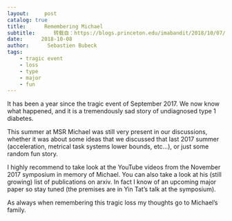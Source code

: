 ```yaml
---
layout:     post
catalog: true
title:      Remembering Michael
subtitle:      转载自：https://blogs.princeton.edu/imabandit/2018/10/07/remembering-michael/
date:      2018-10-08
author:      Sebastien Bubeck
tags:
    - tragic event
    - loss
    - type
    - major
    - fun
---
```


It has been a year since the tragic event of September 2017. We now know what happened, and it is a tremendously sad story of undiagnosed type 1 diabetes.

This summer at MSR Michael was still very present in our discussions, whether it was about some ideas that we discussed that last 2017 summer (acceleration, metrical task systems lower bounds, etc…), or just some random fun story.

I highly recommend to take look at the YouTube videos from the November 2017 symposium in memory of Michael. You can also take a look at his (still growing) list of publications on arxiv. In fact I know of an upcoming major paper so stay tuned (the premises are in Yin Tat’s talk at the symposium).

As always when remembering this tragic loss my thoughts go to Michael’s family.

